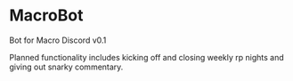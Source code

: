 # MacroBot
Bot for Macro Discord v0.1

Planned functionality includes kicking off and closing weekly rp nights and giving out snarky commentary.

